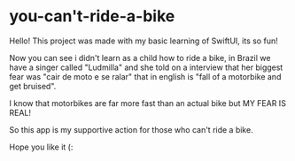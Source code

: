 # you-can't-ride-a-bike

Hello! This project was made with my basic learning of SwiftUI, its so fun!

Now you can see i didn't learn as a child how to ride a bike, in Brazil we have a singer called "Ludmilla" 
and she told on a interview that her biggest fear was "cair de moto e se ralar" that in english is "fall of a motorbike and get bruised".

I know that motorbikes are far more fast than an actual bike but MY FEAR IS REAL!

So this app is my supportive action for those who can't ride a bike.

Hope you like it (:
